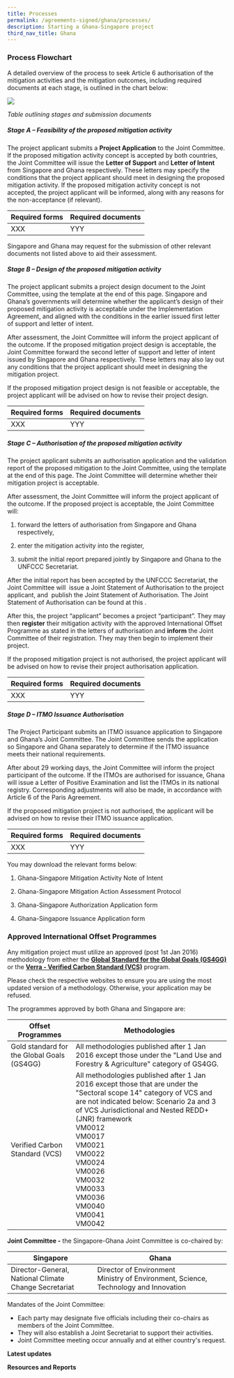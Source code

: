 ```yaml
---
title: Processes
permalink: /agreements-signed/ghana/processes/
description: Starting a Ghana-Singapore project
third_nav_title: Ghana
---
```

### Process Flowchart

A detailed overview of the process to seek Article 6 authorisation of the mitigation activities and the mitigation outcomes, including required documents at each stage, is outlined in the chart below:

<img src="https://file.go.gov.sg/project-application-ghana-v2.png">

*Table outlining stages and submission documents*

##### *Stage A – Feasibility of the proposed mitigation activity*

The project applicant submits a **Project Application** to the Joint Committee.
If the proposed mitigation activity concept is accepted by both countries, the Joint
Committee will issue the **Letter of Support** and **Letter of Intent** from Singapore and Ghana
respectively. These letters may specify the conditions that the project applicant should
meet in designing the proposed mitigation activity.
If the proposed mitigation activity concept is not accepted, the project applicant will be
informed, along with any reasons for the non-acceptance (if relevant).

| Required forms | Required documents | 
| -------- | -------- | 
| XXX     | YYY     |

Singapore and Ghana may request for the submission of other relevant documents not
listed above to aid their assessment.

##### _Stage B – Design of the proposed mitigation activity_

The project applicant submits a project design document to the Joint Committee, using the template at the end of this page. Singapore and Ghana’s governments will determine whether the applicant’s design of their proposed mitigation activity is acceptable under the Implementation Agreement, and aligned with the conditions in the earlier issued first letter of support and letter of intent.

After assessment, the Joint Committee will inform the project applicant of the outcome. If the proposed mitigation project design is acceptable, the Joint Committee forward the second letter of support and letter of intent issued by Singapore and Ghana respectively. These letters may also lay out any conditions that the project applicant should meet in designing the mitigation project.

If the proposed mitigation project design is not feasible or acceptable, the project applicant will be advised on how to revise their project design.

| Required forms | Required documents | 
| -------- | -------- | 
| XXX     | YYY     |

##### _Stage C – Authorisation of the proposed mitigation activity_

The project applicant submits an authorisation application and the validation report of the proposed mitigation to the Joint Committee, using the template at the end of this page. The Joint Committee will determine whether their mitigation project is acceptable.

After assessment, the Joint Committee will inform the project applicant of the outcome. If the proposed project is acceptable, the Joint Committee will:

1) forward the letters of authorisation from Singapore and Ghana respectively,

2) enter the mitigation activity into the register,

3) submit the initial report prepared jointly by Singapore and Ghana to the UNFCCC Secretariat.

After the initial report has been accepted by the UNFCCC Secretariat, the Joint Committee will &nbsp;issue a Joint Statement of Authorisation to the project applicant, and &nbsp;publish the Joint Statement of Authorisation. The Joint Statement of Authorisation can be found at this .

After this, the project “applicant” becomes a project “participant”. They may then **register** their mitigation activity with the approved International Offset Programme as stated in the letters of authorisation and **inform** the Joint Committee of their registration. They may then begin to implement their project.

If the proposed mitigation project is not authorised, the project applicant will be advised on how to revise their project authorisation application.

| Required forms | Required documents | 
| -------- | -------- | 
| XXX     | YYY     |

##### _Stage D – ITMO Issuance Authorisation_

The Project Participant submits an ITMO issuance application to Singapore and Ghana’s Joint Committee. The Joint Committee sends the application so Singapore and Ghana separately to determine if the ITMO issuance meets their national requirements.

After about 29 working days, the Joint Committee will inform the project participant of the outcome. If the ITMOs are authorised for issuance, Ghana will issue a Letter of Positive Examination and list the ITMOs in its national registry. Corresponding adjustments will also be made, in accordance with Article 6 of the Paris Agreement.

If the proposed mitigation project is not authorised, the applicant will be advised on how to revise their ITMO issuance application.


| Required forms | Required documents | 
| -------- | -------- | 
| XXX     | YYY     |



You may download the relevant forms below:

1. Ghana-Singapore Mitigation Activity Note of Intent

2. Ghana-Singapore Mitigation Action Assessment Protocol

3. Ghana-Singapore Authorization Application form

4. Ghana-Singapore Issuance Application form


### Approved International Offset Programmes

Any mitigation project must utilize an approved (post 1st Jan 2016) methodology from either the [**Global Standard for the Global Goals (GS4GG)**](/https://globalgoals.goldstandard.org/gold-standard-previous-gs4gg/) or the [**Verra - Verified Carbon Standard (VCS)**](/https://verra.org/) program.

Please check the respective websites to ensure you are using the most updated version of a methodology. Otherwise, your application may be refused.

The programmes approved by both Ghana and Singapore are:

| Offset Programmes | Methodologies | 
| -------- | -------- | 
| Gold standard for the Global Goals (GS4GG)   |All methodologies published after 1 Jan 2016 except those under the "Land Use and Forestry &amp; Agriculture" category of GS4GG. |
|Verified Carbon Standard (VCS)|All methodologies published after 1 Jan 2016 except those that are under the "Sectoral scope 14" category of VCS and are not indicated below: Scenario 2a and 3 of VCS Jurisdictional and Nested REDD+ (JNR) framework <br> VM0012 <br> VM0017 <br> VM0021 <br> VM0022 <br> VM0024 <br> VM0026 <br> VM0032 <br> VM0033 <br> VM0036 <br> VM0040 <br> VM0041 <br> VM0042|


**Joint Committee -** the Singapore-Ghana Joint Committee is co-chaired by:

| Singapore | Ghana |
| -------- | -------- | 
| Director-General, <br> National Climate Change Secretariat | Director of Environment <br> Ministry of Environment, Science, Technology and Innovation |

Mandates of the Joint Committee:
* Each party may designate five officials including their co-chairs as members of the Joint Committee. 
* They will also establish a Joint Secretariat to support their activities.
* Joint Committee meeting occur annually and at either country's request.


**Latest updates**


**Resources and Reports**